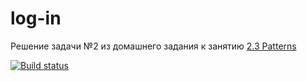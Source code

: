 # log-in

Решение задачи №2 из домашнего задания к занятию [2.3 Patterns](https://github.com/netology-code/aqa-homeworks/tree/aqa4/patterns)

[![Build status](https://ci.appveyor.com/api/projects/status/fs12u60jgh323sd1/branch/master?svg=true)](https://ci.appveyor.com/project/pullulus/log-in/branch/master)

